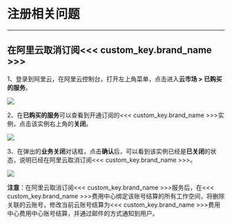 # 注册相关问题
---


## 在阿里云取消订阅<<< custom_key.brand_name >>>

1、登录到阿里云，在阿里云控制台，打开左上角菜单，点击进入**云市场 > 已购买的服务**。

![](../img/10.aliyun_market_1.png)

2、在**已购买的服务**可以查看到开通订阅的<<< custom_key.brand_name >>>实例，点击该实例右上角的**关闭**。

![](../img/1.aliyun_cancel_2.png)

3、在弹出的**业务关闭**对话框，点击**确认**后，可以看到该实例已经是**已关闭**的状态，说明已经在阿里云取消订阅<<< custom_key.brand_name >>>。

![](../img/1.aliyun_cancel_3.png)

**注意**：在阿里云取消订阅<<< custom_key.brand_name >>>服务后，在<<< custom_key.brand_name >>>费用中心绑定该账号结算的所有工作空间，将删除关联的云账号，修改当前云账号结算为<<< custom_key.brand_name >>>费用中心费用中心账号结算，并通过邮件的方式通知到用户。